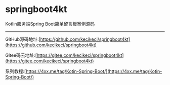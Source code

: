 # springboot4kt
Kotlin服务端Spring Boot简单留言板案例源码

---

GitHub源码地址:[https://github.com/kecikeci/springboot4kt](https://github.com/kecikeci/springboot4kt)

Gitee码云地址:[https://gitee.com/kecikeci/springboot4kt](https://gitee.com/kecikeci/springboot4kt)

系列教程:[https://4xx.me/tag/Kotin-Spring-Boot/](https://4xx.me/tag/Kotin-Spring-Boot/)
